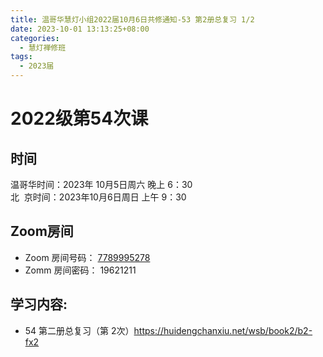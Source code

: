 ```yaml
---
title: 温哥华慧灯小组2022届10月6日共修通知-53 第2册总复习 1/2
date: 2023-10-01 13:13:25+08:00
categories:
  - 慧灯禅修班
tags:
  - 2023届
---
```

# 2022级第54次课

## 时间

温哥华时间：2023年 10月5日周六 晚上 6：30  
北  京时间：2023年10月6日周日 上午 9：30

## Zoom房间

- Zoom 房间号码： [7789995278](https://us02web.zoom.us/j/7789995278?pwd=VjZmbWJFY2k2K0E5RVB2cTNIQmhqUT09)
- Zomm 房间密码： 19621211

## 学习内容:

- 54 第二册总复习（第 2次）<https://huidengchanxiu.net/wsb/book2/b2-fx2>